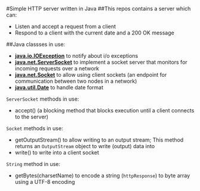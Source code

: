 #Simple HTTP server written in Java
##This repos contains a server which can:
* Listen and accept a request from a client
* Respond to a client with the current date and a 200 OK message

##Java classses in use:
* **[java.io.IOException](https://docs.oracle.com/javase/7/docs/api/java/io/IOException.html)** to notify about i/o exceptions
* **[java.net.ServerSocket](https://docs.oracle.com/javase/7/docs/api/java/net/ServerSocket.html)** to implement a socket server that monitors for incoming requests over a network
* **[java.net.Socket](https://docs.oracle.com/javase/7/docs/api/java/net/Socket.html)** to allow using client sockets (an endpoint for communication between two nodes in a network)
* **[java.util.Date](https://docs.oracle.com/javase/7/docs/api/java/sql/Date.html)** to handle date format


`ServerSocket` methods in use:
* accept() (a blocking method that blocks execution until a client connects to the server)

`Socket` methods in use:
* getOutputStream() to allow writing to an output stream;
This method returns an `OutputStream` object to write (output) data into
* write() to write into a client socket

`String` method in use:
* getBytes(charsetName) to encode a string (`httpResponse`) to byte array using a UTF-8 encoding